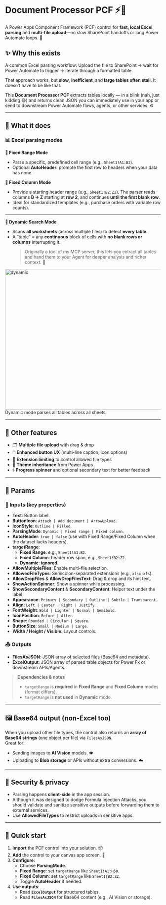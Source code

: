 # Document Processor PCF ⚡️📄

A Power Apps Component Framework (PCF) control for **fast, local Excel parsing** and **multi-file upload**—no slow SharePoint handoffs or long Power Automate loops. 🚀



## ✨ Why this exists

A common Excel parsing workflow: Upload the file to SharePoint → wait for Power Automate to trigger → iterate through a formatted table.

That approach works, but **slow**, **inefficient**, and **large tables often stall**. It doesn’t have to be like that. 

This **Document Processor PCF** extracts tables locally — in a blink (nah, just kidding 😄) and returns clean JSON you can immediately use in your app or send to downstream Power Automate flows, agents, or other services. ⚙️


---


## 🧠 What it does

### 📊 Excel parsing modes

**📍 Fixed Range Mode**
  - Parse a specific, predefined cell range (e.g., `Sheet1!A1:B2`).
  - Optional **AutoHeader**: promote the first row to headers when your data has none.

**🧱 Fixed Column Mode**
  - Provide a starting header range (e.g., `Sheet1!B2:Z2`). The parser reads columns **B → Z** starting at **row 2**, and continues **until the first blank row**.
  - Ideal for standardized templates (e.g., purchase orders with variable row counts).

---

**🔎 Dynamic Search Mode**
  - Scans **all worksheets** (across multiple files) to detect **every table**.
  - A “table” = any **continuous** block of cells with **no blank rows or columns** interrupting it.
    > Originally a tool of my MCP server, this lets you extract all tables and hand them to your Agent for deeper analysis and richer context. 🤝

<img width="1101" height="454" alt="dynamic" src="https://github.com/user-attachments/assets/1b00bdbe-ac4a-4a60-9f71-6703dc8eaffb" />
Dynamic mode parses all tables across all sheets

---


## 🧰 Other features

- 🗂️ **Multiple file upload** with drag & drop  
- 🖱️ **Enhanced button UX** (multi-line caption, icon options)  
- 🧩 **Extension limiting** to control allowed file types  
- 🎨 **Theme inheritance** from Power Apps  
- 🌀 **Progress spinner** and optional secondary text for better feedback


---


## 🔌 Params

### 🔧 Inputs (key properties)

- **Text**: Button label.  
- **ButtonIcon**: `Attach | Add document | ArrowUpload`.  
- **IconStyle**: `Outline | Filled`.  
- **ParsingMode**: `Dynamic | Fixed range | Fixed column`.  
- **AutoHeader**: `true | false` (use with Fixed Range/Fixed Column when the dataset lacks headers).  
- **targetRange**:
  - **Fixed Range**: e.g., `Sheet1!A1:B2`.  
  - **Fixed Column**: header row span, e.g., `Sheet1!B2:Z2`.  
  - **Dynamic**: **ignored**.  
- **AllowMultipleFiles**: Enable multi-file selection.  
- **AllowedFileTypes**: Semicolon-separated extensions (e.g., `xlsx;xls`).  
- **AllowDropFiles** & **AllowDropFilesText**: Drag & drop and its hint text.  
- **ShowActionSpinner**: Show a spinner while processing.  
- **ShowSecondaryContent** & **SecondaryContent**: Helper text under the label.  
- **Appearance**: `Primary | Secondary | Outline | Subtle | Transparent`.  
- **Align**: `Left | Center | Right | Justify`.  
- **FontWeight**: `Bold | Lighter | Normal | Semibold`.  
- **IconPosition**: `Before | After`.  
- **Shape**: `Rounded | Circular | Square`.  
- **ButtonSize**: `Small | Medium | Large`.  
- **Width / Height / Visible**: Layout controls.

### 📤 Outputs

- **FilesAsJSON**: JSON array of selected files (Base64 and metadata).  
- **ExcelOutput**: JSON array of parsed table objects for Power Fx or downstream APIs/Agents.

> **Dependencies & notes**  
> - `targetRange` is **required** in **Fixed Range** and **Fixed Column** modes (format differs).  
> - `targetRange` is **not used** in **Dynamic** mode.  

---


## 🖼️ Base64 output (non-Excel too)

When you upload other file types, the control also returns an **array of Base64 strings** (one object per file) via `FilesAsJSON`.  
Great for:
- Sending images to **AI Vision** models. 👁️  
- Uploading to **Blob storage** or APIs without extra conversions. ☁️


---

## 🔐 Security & privacy

- Parsing happens **client-side** in the app session. 
- Although it was designed to dodge Formula Injection Attacks, you should validate and sanitize sensitive outputs before forwarding them to external services.
- Use **AllowedFileTypes** to restrict uploads in sensitive apps.


---

## 🏁 Quick start

1. **Import** the PCF control into your solution. 📦  
2. **Add** the control to your canvas app screen. 🧱  
3. **Configure**:
   - Choose **ParsingMode**.
   - **Fixed Range**: set `targetRange` like `Sheet1!A1:H50`.  
   - **Fixed Column**: set `targetRange` like `Sheet1!B2:Z2`.  
   - Toggle **AutoHeader** if needed.  
4. **Use outputs**:
   - Read **`ExcelOutput`** for structured tables.  
   - Read **`FilesAsJSON`** for Base64 content (e.g., AI Vision or storage).  

